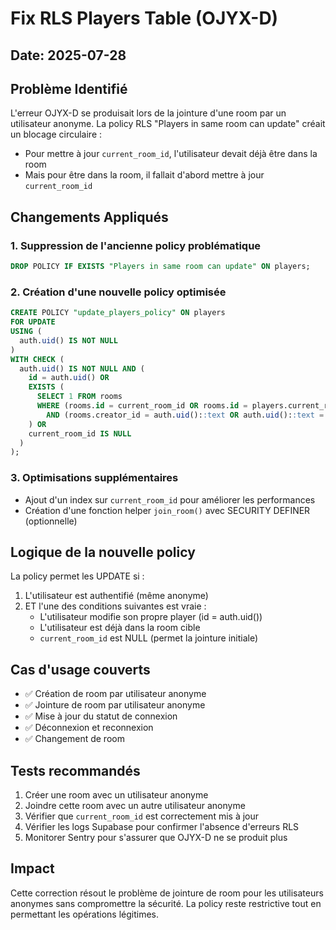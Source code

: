 # Fix RLS Players Table (OJYX-D)

## Date: 2025-07-28

## Problème Identifié

L'erreur OJYX-D se produisait lors de la jointure d'une room par un utilisateur anonyme. La policy RLS "Players in same room can update" créait un blocage circulaire :
- Pour mettre à jour `current_room_id`, l'utilisateur devait déjà être dans la room
- Mais pour être dans la room, il fallait d'abord mettre à jour `current_room_id`

## Changements Appliqués

### 1. Suppression de l'ancienne policy problématique
```sql
DROP POLICY IF EXISTS "Players in same room can update" ON players;
```

### 2. Création d'une nouvelle policy optimisée
```sql
CREATE POLICY "update_players_policy" ON players
FOR UPDATE
USING (
  auth.uid() IS NOT NULL
)
WITH CHECK (
  auth.uid() IS NOT NULL AND (
    id = auth.uid() OR
    EXISTS (
      SELECT 1 FROM rooms 
      WHERE (rooms.id = current_room_id OR rooms.id = players.current_room_id)
        AND (rooms.creator_id = auth.uid()::text OR auth.uid()::text = ANY(rooms.player_ids))
    ) OR
    current_room_id IS NULL
  )
);
```

### 3. Optimisations supplémentaires
- Ajout d'un index sur `current_room_id` pour améliorer les performances
- Création d'une fonction helper `join_room()` avec SECURITY DEFINER (optionnelle)

## Logique de la nouvelle policy

La policy permet les UPDATE si :
1. L'utilisateur est authentifié (même anonyme)
2. ET l'une des conditions suivantes est vraie :
   - L'utilisateur modifie son propre player (id = auth.uid())
   - L'utilisateur est déjà dans la room cible
   - `current_room_id` est NULL (permet la jointure initiale)

## Cas d'usage couverts

- ✅ Création de room par utilisateur anonyme
- ✅ Jointure de room par utilisateur anonyme
- ✅ Mise à jour du statut de connexion
- ✅ Déconnexion et reconnexion
- ✅ Changement de room

## Tests recommandés

1. Créer une room avec un utilisateur anonyme
2. Joindre cette room avec un autre utilisateur anonyme
3. Vérifier que `current_room_id` est correctement mis à jour
4. Vérifier les logs Supabase pour confirmer l'absence d'erreurs RLS
5. Monitorer Sentry pour s'assurer que OJYX-D ne se produit plus

## Impact

Cette correction résout le problème de jointure de room pour les utilisateurs anonymes sans compromettre la sécurité. La policy reste restrictive tout en permettant les opérations légitimes.